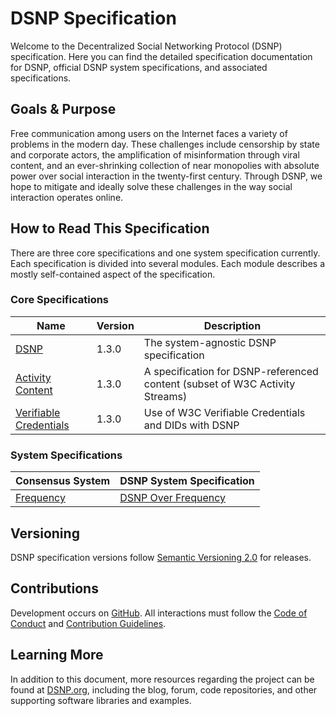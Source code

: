 # DSNP Specification

Welcome to the Decentralized Social Networking Protocol (DSNP) specification.
Here you can find the detailed specification documentation for DSNP, official DSNP system specifications, and associated specifications.

## Goals & Purpose

Free communication among users on the Internet faces a variety of problems in the modern day.
These challenges include censorship by state and corporate actors, the amplification of misinformation through viral content, and an ever-shrinking collection of near monopolies with absolute power over social interaction in the twenty-first century.
Through DSNP, we hope to mitigate and ideally solve these challenges in the way social interaction operates online.

## How to Read This Specification

There are three core specifications and one system specification currently.
Each specification is divided into several modules.
Each module describes a mostly self-contained aspect of the specification.

### Core Specifications

| Name | Version | Description |
| --- | --- | --- |
| [DSNP](DSNP/Overview.md) | 1.3.0 | The system-agnostic DSNP specification |
| [Activity Content](ActivityContent/Overview.md) | 1.3.0 | A specification for DSNP-referenced content (subset of W3C Activity Streams) |
| [Verifiable Credentials](VerifiableCredentials/Overview.md) | 1.3.0 | Use of W3C Verifiable Credentials and DIDs with DSNP |

### System Specifications

| Consensus System | DSNP System Specification |
| --- | --- |
| [Frequency](https://frequency.xyz) | [DSNP Over Frequency](Frequency/Overview.md) |

## Versioning

DSNP specification versions follow [Semantic Versioning 2.0](https://semver.org/) for releases.

## Contributions

Development occurs on [GitHub](https://github.com/LibertyDSNP/spec).
All interactions must follow the [Code of Conduct](https://github.com/LibertyDSNP/spec/blob/main/CODE_OF_CONDUCT.md) and [Contribution Guidelines](https://github.com/LibertyDSNP/spec/blob/main/CONTRIBUTING.md).

## Learning More

In addition to this document, more resources regarding the project can be found at [DSNP.org](https://www.dsnp.org), including the blog, forum, code repositories, and other supporting software libraries and examples.
